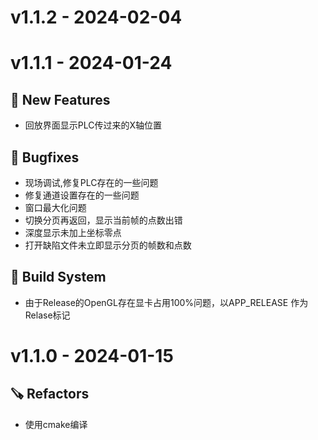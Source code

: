 # v1.1.2 - 2024-02-04




# v1.1.1 - 2024-01-24

## 🎉 New Features
- 回放界面显示PLC传过来的X轴位置

## 🐛 Bugfixes
- 现场调试,修复PLC存在的一些问题
- 修复通道设置存在的一些问题
- 窗口最大化问题
- 切换分页再返回，显示当前帧的点数出错
- 深度显示未加上坐标零点
- 打开缺陷文件未立即显示分页的帧数和点数

## 🧱 Build System
- 由于Release的OpenGL存在显卡占用100%问题，以APP_RELEASE 作为Relase标记


# v1.1.0 - 2024-01-15

## 🪚 Refactors
- 使用cmake编译



